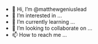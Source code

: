- 👋 Hi, I’m @matthewgeniuslead
- 👀 I’m interested in ...
- 🌱 I’m currently learning ...
- 💞️ I’m looking to collaborate on ...
- 📫 How to reach me ...

<!---
matthewgeniuslead/matthewgeniuslead is a ✨ special ✨ repository because its `README.md` (this file) appears on your GitHub profile.
You can click the Preview link to take a look at your changes.
--->
